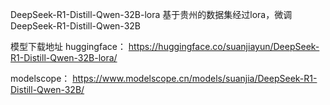 DeepSeek-R1-Distill-Qwen-32B-lora
基于贵州的数据集经过lora，微调DeepSeek-R1-Distill-Qwen-32B

模型下载地址
huggingface：
https://huggingface.co/suanjiayun/DeepSeek-R1-Distill-Qwen-32B-lora/

modelscope：
https://www.modelscope.cn/models/suanjia/DeepSeek-R1-Distill-Qwen-32B/
